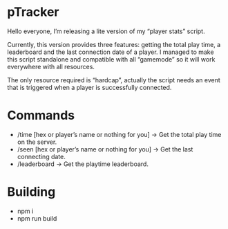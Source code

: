 # pTracker

Hello everyone, I’m releasing a lite version of my “player stats” script.

Currently, this version provides three features: getting the total play time, a leaderboard and the last connection date of a player.
I managed to make this script standalone and compatible with all “gamemode” so it will work everywhere with all resources.

The only resource required is “hardcap”, actually the script needs an event that is triggered when a player is successfully connected.

# Commands
- /time [hex or player’s name or nothing for you] -> Get the total play time on the server.
- /seen [hex or player’s name or nothing for you] -> Get the last connecting date.
- /leaderboard -> Get the playtime leaderboard.

# Building
- npm i
- npm run build